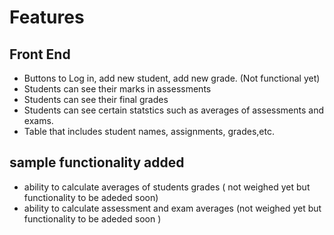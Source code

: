 # Features 

## Front End
- Buttons to Log in, add new student, add new grade. (Not functional yet)
- Students can see their marks in assessments 
- Students can see their final grades
- Students can see certain statstics such as averages of assessments and exams.
- Table that includes student names, assignments, grades,etc.

## sample functionality added
- ability to calculate averages of students grades ( not weighed yet but functionality to be adeded soon)
- ability to calculate assessment and exam averages (not weighed yet but functionality to be adeded soon )